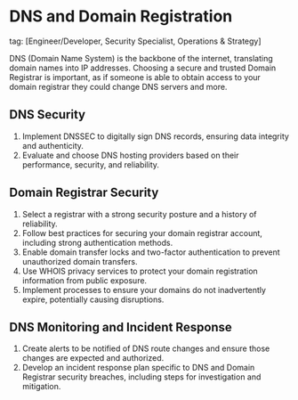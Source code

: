 # DNS and Domain Registration
tag: [Engineer/Developer, Security Specialist, Operations & Strategy]

DNS (Domain Name System) is the backbone of the internet, translating domain names into IP addresses.
Choosing a secure and trusted Domain Registrar is important, as if someone is able to obtain access to your domain registrar they could change DNS servers and more.

## DNS Security

1. Implement DNSSEC to digitally sign DNS records, ensuring data integrity and authenticity.
2. Evaluate and choose DNS hosting providers based on their performance, security, and reliability.

## Domain Registrar Security

1. Select a registrar with a strong security posture and a history of reliability.
2. Follow best practices for securing your domain registrar account, including strong authentication methods.
3. Enable domain transfer locks and two-factor authentication to prevent unauthorized domain transfers.
4. Use WHOIS privacy services to protect your domain registration information from public exposure.
5. Implement processes to ensure your domains do not inadvertently expire, potentially causing disruptions.

## DNS Monitoring and Incident Response

1. Create alerts to be notified of DNS route changes and ensure those changes are expected and authorized.
2. Develop an incident response plan specific to DNS and Domain Registrar security breaches, including steps for investigation and mitigation.
